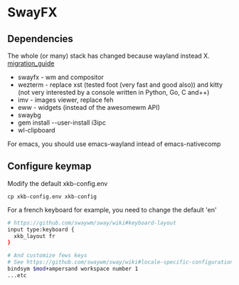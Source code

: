 # SwayFX

## Dependencies
The whole (or many) stack has changed because wayland instead X.
[migration_guide](https://github.com/swaywm/sway/wiki/i3-Migration-Guide)

- swayfx - wm and compositor
- wezterm - replace xst (tested foot (very fast and good also)) and kitty (not very interested by a console written in Python, Go, C and++)
- imv - images viewer, replace feh
- eww - widgets (instead of the awesomewm API)
- swaybg
- gem install --user-install i3ipc
- wl-clipboard

For emacs, you should use emacs-wayland intead of emacs-nativecomp

## Configure keymap

Modify the default xkb-config.env

    cp xkb-config.env xkb-config

For a french keyboard for example, you need to change the default 'en'

```sh
# https://github.com/swaywm/sway/wiki#keyboard-layout
input type:keyboard {
  xkb_layout fr
}

# And customize fews keys
# See https://github.com/swaywm/sway/wiki#locale-specific-configuration-tricks
bindsym $mod+ampersand workspace number 1
...etc
```
